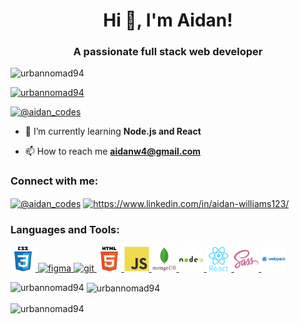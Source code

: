 <h1 align="center">Hi 👋, I'm Aidan!</h1>
<h3 align="center">A passionate full stack web developer</h3>

<p align="left"> <img src="https://komarev.com/ghpvc/?username=urbannomad94&label=Profile%20views&color=0e75b6&style=flat" alt="urbannomad94" /> </p>

<p align="left"> <a href="https://github.com/ryo-ma/github-profile-trophy"><img src="https://github-profile-trophy.vercel.app/?username=urbannomad94" alt="urbannomad94" /></a> </p>

<p align="left"> <a href="https://twitter.com/@aidan_codes" target="blank"><img src="https://img.shields.io/twitter/follow/@aidan_codes?logo=twitter&style=for-the-badge" alt="@aidan_codes" /></a> </p>

- 🌱 I’m currently learning **Node.js and React**

- 📫 How to reach me **aidanw4@gmail.com**

<h3 align="left">Connect with me:</h3>
<p align="left">
<a href="https://twitter.com/@aidan_codes" target="blank"><img align="center" src="https://raw.githubusercontent.com/rahuldkjain/github-profile-readme-generator/master/src/images/icons/Social/twitter.svg" alt="@aidan_codes" height="30" width="40" /></a>
<a href="https://linkedin.com/in/https://www.linkedin.com/in/aidan-williams123/" target="blank"><img align="center" src="https://raw.githubusercontent.com/rahuldkjain/github-profile-readme-generator/master/src/images/icons/Social/linked-in-alt.svg" alt="https://www.linkedin.com/in/aidan-williams123/" height="30" width="40" /></a>
</p>

<h3 align="left">Languages and Tools:</h3>
<p align="left"> <a href="https://www.w3schools.com/css/" target="_blank" rel="noreferrer"> <img src="https://raw.githubusercontent.com/devicons/devicon/master/icons/css3/css3-original-wordmark.svg" alt="css3" width="40" height="40"/> </a> <a href="https://www.figma.com/" target="_blank" rel="noreferrer"> <img src="https://www.vectorlogo.zone/logos/figma/figma-icon.svg" alt="figma" width="40" height="40"/> </a> <a href="https://git-scm.com/" target="_blank" rel="noreferrer"> <img src="https://www.vectorlogo.zone/logos/git-scm/git-scm-icon.svg" alt="git" width="40" height="40"/> </a> <a href="https://www.w3.org/html/" target="_blank" rel="noreferrer"> <img src="https://raw.githubusercontent.com/devicons/devicon/master/icons/html5/html5-original-wordmark.svg" alt="html5" width="40" height="40"/> </a> <a href="https://developer.mozilla.org/en-US/docs/Web/JavaScript" target="_blank" rel="noreferrer"> <img src="https://raw.githubusercontent.com/devicons/devicon/master/icons/javascript/javascript-original.svg" alt="javascript" width="40" height="40"/> </a> <a href="https://www.mongodb.com/" target="_blank" rel="noreferrer"> <img src="https://raw.githubusercontent.com/devicons/devicon/master/icons/mongodb/mongodb-original-wordmark.svg" alt="mongodb" width="40" height="40"/> </a> <a href="https://nodejs.org" target="_blank" rel="noreferrer"> <img src="https://raw.githubusercontent.com/devicons/devicon/master/icons/nodejs/nodejs-original-wordmark.svg" alt="nodejs" width="40" height="40"/> </a> <a href="https://reactjs.org/" target="_blank" rel="noreferrer"> <img src="https://raw.githubusercontent.com/devicons/devicon/master/icons/react/react-original-wordmark.svg" alt="react" width="40" height="40"/> </a> <a href="https://sass-lang.com" target="_blank" rel="noreferrer"> <img src="https://raw.githubusercontent.com/devicons/devicon/master/icons/sass/sass-original.svg" alt="sass" width="40" height="40"/> </a> <a href="https://webpack.js.org" target="_blank" rel="noreferrer"> <img src="https://raw.githubusercontent.com/devicons/devicon/d00d0969292a6569d45b06d3f350f463a0107b0d/icons/webpack/webpack-original-wordmark.svg" alt="webpack" width="40" height="40"/> </a> </p>

<p><img align="left" src="https://github-readme-stats.vercel.app/api/top-langs?username=urbannomad94&show_icons=true&locale=en&layout=compact" alt="urbannomad94" /></p>

<p>&nbsp;<img align="center" src="https://github-readme-stats.vercel.app/api?username=urbannomad94&show_icons=true&locale=en" alt="urbannomad94" /></p>

<p><img align="center" src="https://github-readme-streak-stats.herokuapp.com/?user=urbannomad94&" alt="urbannomad94" /></p>
